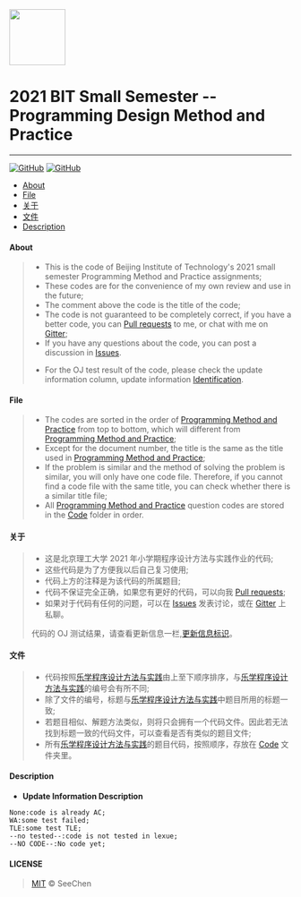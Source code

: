 <img src="https://www.emojidaquan.com/Uploads/image/202105/1621219923545111.gif" width="100" height="100" alt=""/>

# 2021 BIT Small Semester -- Programming Design Method and Practice
---
<a href="LICENSE">![GitHub](https://img.shields.io/github/license/SeeChen/programming_Degisn_Method_And_Practice?color=1AA260&label=LICENSE)</a>
<a href="https://gitter.im/SeeChen" target="_blank">![GitHub](https://img.shields.io/badge/CHAT-GITTER-FF5CF7?style=flat&logo=gitter)</a>
- [About](#about)
- [File](#file)
- [关于](#关于)
- [文件](#文件)
- [Description](#description)
#### About
>- This is the code of Beijing Institute of Technology's 2021 small semester Programming Method and Practice assignments;
>- These codes are for the convenience of my own review and use in the future;
>- The comment above the code is the title of the code;
>- The code is not guaranteed to be completely correct, if you have a better code, you can [Pull requests](https://docs.github.com/en/github/collaborating-with-pull-requests/proposing-changes-to-your-work-with-pull-requests/creating-a-pull-request) to me, or chat with me on [Gitter](https://gitter.im/SeeChen);
>- If you have any questions about the code, you can post a discussion in [Issues](https://github.com/SeeChen/programming_Degisn_Method_And_Practice/issues).
><!--If you want to view the problem-solving ideas, please click [here](https://google.com);.-->
>- For the OJ test result of the code, please check the update information column, update information [Identification](#description).
#### File
>- The codes are sorted in the order of [Programming Method and Practice](http://lexue.bit.edu.cn/) from top to bottom, which will different from [Programming Method and Practice](http://lexue.bit.edu.cn/);
>- Except for the document number, the title is the same as the title used in [Programming Method and Practice](http://lexue.bit.edu.cn/);
>- If the problem is similar and the method of solving the problem is similar, you will only have one code file. Therefore, if you cannot find a code file with the same title, you can check whether there is a similar title file;
>- All [Programming Method and Practice](http://lexue.bit.edu.cn/) question codes are stored in the [Code](https://github.com/SeeChen/programming_Degisn_Method_And_Practice/tree/main/Code) folder in order.
#### 关于
>- 这是北京理工大学 2021 年小学期程序设计方法与实践作业的代码;
>- 这些代码是为了方便我以后自己复习使用;
>- 代码上方的注释是为该代码的所属题目;
>- 代码不保证完全正确，如果您有更好的代码，可以向我 [Pull requests](https://docs.github.com/en/github/collaborating-with-pull-requests/proposing-changes-to-your-work-with-pull-requests/creating-a-pull-request);
>- 如果对于代码有任何的问题，可以在 [Issues](https://github.com/SeeChen/programming_Degisn_Method_And_Practice/issues) 发表讨论，或在 [Gitter](https://gitter.im/SeeChen) 上私聊。
><!--若想查看题目的解题思路，请点击[这里](https://google.com);.-->
>代码的 OJ 测试结果，请查看更新信息一栏,[更新信息标识](#description)。
#### 文件
>- 代码按照[乐学程序设计方法与实践](http://lexue.bit.edu.cn/)由上至下顺序排序，与[乐学程序设计方法与实践](http://lexue.bit.edu.cn/)的编号会有所不同;
>- 除了文件的编号，标题与[乐学程序设计方法与实践](http://lexue.bit.edu.cn/)中题目所用的标题一致;
>- 若题目相似、解题方法类似，则将只会拥有一个代码文件。因此若无法找到标题一致的代码文件，可以查看是否有类似的题目文件;
>- 所有[乐学程序设计方法与实践](http://lexue.bit.edu.cn/)的题目代码，按照顺序，存放在 [Code](https://github.com/SeeChen/programming_Degisn_Method_And_Practice/tree/main/Code) 文件夹里。
#### Description
- **Update Information Description**
```
None:code is already AC;
WA:some test failed;
TLE:some test TLE;
--no tested--:code is not tested in lexue;
--NO CODE--:No code yet;
```
#### LICENSE
> [MIT](LICENSE) &copy; SeeChen
